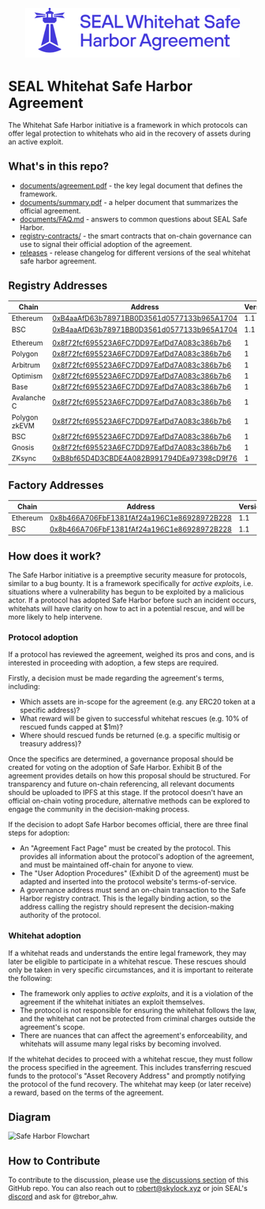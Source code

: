 <p align="center">
  <img src="assets/whitehat-full-logo-blue.svg" alt="SEAL Whitehat Safe Harbor" height=100/>
</p>

# SEAL Whitehat Safe Harbor Agreement

The Whitehat Safe Harbor initiative is a framework in which protocols can offer legal protection to whitehats who aid in the recovery of assets during an active exploit.

## What's in this repo?

-   [documents/agreement.pdf](documents/agreement.pdf) - the key legal document that defines the framework.
-   [documents/summary.pdf](documents/summary.pdf) - a helper document that summarizes the official agreement.
-   [documents/FAQ.md](documents/FAQ.md) - answers to common questions about SEAL Safe Harbor.
-   [registry-contracts/](registry-contracts/) - the smart contracts that on-chain governance can use to signal their official adoption of the agreement.
-   [releases](https://github.com/security-alliance/safe-harbor/releases) - release changelog for different versions of the seal whitehat safe harbor agreement.


## Registry Addresses

| Chain         | Address                                                                                                                          | Version |
| ------------- | -------------------------------------------------------------------------------------------------------------------------------- | ------- |
| Ethereum      | [0xB4aaAfD63b78971BB0D3561d0577133b965A1704](https://etherscan.io/address/0xB4aaAfD63b78971BB0D3561d0577133b965A1704)            | 1.1       |
| BSC           | [0xB4aaAfD63b78971BB0D3561d0577133b965A1704](https://bscscan.com/address/0xB4aaAfD63b78971BB0D3561d0577133b965A1704)            | 1.1       |
|               |                                                                                                                                  |         |
| Ethereum      | [0x8f72fcf695523A6FC7DD97EafDd7A083c386b7b6](https://etherscan.io/address/0x8f72fcf695523A6FC7DD97EafDd7A083c386b7b6)            | 1       |
| Polygon       | [0x8f72fcf695523A6FC7DD97EafDd7A083c386b7b6](https://polygonscan.com/address/0x8f72fcf695523A6FC7DD97EafDd7A083c386b7b6)         | 1       |
| Arbitrum      | [0x8f72fcf695523A6FC7DD97EafDd7A083c386b7b6](https://arbiscan.io/address/0x8f72fcf695523A6FC7DD97EafDd7A083c386b7b6)             | 1       |
| Optimism      | [0x8f72fcf695523A6FC7DD97EafDd7A083c386b7b6](https://optimistic.etherscan.io/address/0x8f72fcf695523A6FC7DD97EafDd7A083c386b7b6) | 1       |
| Base          | [0x8f72fcf695523A6FC7DD97EafDd7A083c386b7b6](https://basescan.org/address/0x8f72fcf695523A6FC7DD97EafDd7A083c386b7b6)            | 1       |
| Avalanche C   | [0x8f72fcf695523A6FC7DD97EafDd7A083c386b7b6](https://snowtrace.io/address/0x8f72fcf695523A6FC7DD97EafDd7A083c386b7b6)            | 1       |
| Polygon zkEVM | [0x8f72fcf695523A6FC7DD97EafDd7A083c386b7b6](https://zkevm.polygonscan.com/address/0x8f72fcf695523A6FC7DD97EafDd7A083c386b7b6)   | 1       |
| BSC           | [0x8f72fcf695523A6FC7DD97EafDd7A083c386b7b6](https://bscscan.com/address/0x8f72fcf695523a6fc7dd97eafdd7a083c386b7b6)             | 1       |
| Gnosis        | [0x8f72fcf695523A6FC7DD97EafDd7A083c386b7b6](https://gnosisscan.io/address/0x8f72fcf695523a6fc7dd97eafdd7a083c386b7b6)           | 1       |
| ZKsync        | [0xB8bf65D4D3CBDE4A082B991794DEa97398cD9f76](https://explorer.zksync.io/address/0xB8bf65D4D3CBDE4A082B991794DEa97398cD9f76)      | 1       |

## Factory Addresses

| Chain    | Address                                                                                                               | Version |
| -------- | --------------------------------------------------------------------------------------------------------------------- | ------- |
| Ethereum | [0x8b466A706FbF1381fAf24a196C1e86928972B228](https://etherscan.io/address/0x8b466A706FbF1381fAf24a196C1e86928972B228) | 1.1       |
| BSC      | [0x8b466A706FbF1381fAf24a196C1e86928972B228](https://bscscan.com/address/0x8b466A706FbF1381fAf24a196C1e86928972B228) | 1.1       |

## How does it work?

The Safe Harbor initiative is a preemptive security measure for protocols, similar to a bug bounty. It is a framework specifically for _active exploits_, i.e. situations where a vulnerability has begun to be exploited by a malicious actor. If a protocol has adopted Safe Harbor before such an incident occurs, whitehats will have clarity on how to act in a potential rescue, and will be more likely to help intervene.

### Protocol adoption

If a protocol has reviewed the agreement, weighed its pros and cons, and is interested in proceeding with adoption, a few steps are required.

Firstly, a decision must be made regarding the agreement's terms, including:

-   Which assets are in-scope for the agreement (e.g. any ERC20 token at a specific address)?
-   What reward will be given to successful whitehat rescues (e.g. 10% of rescued funds capped at $1m)?
-   Where should rescued funds be returned (e.g. a specific multisig or treasury address)?

Once the specifics are determined, a governance proposal should be created for voting on the adoption of Safe Harbor. Exhibit B of the agreement provides details on how this proposal should be structured. For transparency and future on-chain referencing, all relevant documents should be uploaded to IPFS at this stage. If the protocol doesn't have an official on-chain voting procedure, alternative methods can be explored to engage the community in the decision-making process.

If the decision to adopt Safe Harbor becomes official, there are three final steps for adoption:

-   An "Agreement Fact Page" must be created by the protocol. This provides all information about the protocol's adoption of the agreement, and must be maintained off-chain for anyone to view.
-   The "User Adoption Procedures" (Exhibit D of the agreement) must be adapted and inserted into the protocol website's terms-of-service.
-   A governance address must send an on-chain transaction to the Safe Harbor registry contract. This is the legally binding action, so the address calling the registry should represent the decision-making authority of the protocol.

### Whitehat adoption

If a whitehat reads and understands the entire legal framework, they may later be eligible to participate in a whitehat rescue. These rescues should only be taken in very specific circumstances, and it is important to reiterate the following:

-   The framework only applies to _active exploits_, and it is a violation of the agreement if the whitehat initiates an exploit themselves.
-   The protocol is not responsible for ensuring the whitehat follows the law, and the whitehat can not be protected from criminal charges outside the agreement's scope.
-   There are nuances that can affect the agreement's enforceability, and whitehats will assume many legal risks by becoming involved.

If the whitehat decides to proceed with a whitehat rescue, they must follow the process specified in the agreement. This includes transferring rescued funds to the protocol's "Asset Recovery Address" and promptly notifying the protocol of the fund recovery. The whitehat may keep (or later receive) a reward, based on the terms of the agreement.

## Diagram

![Safe Harbor Flowchart](assets/flowchart.png)

## How to Contribute

To contribute to the discussion, please use [the discussions section](https://github.com/security-alliance/safe-harbor/discussions) of this GitHub repo. You can also reach out to robert@skylock.xyz or join SEAL's [discord](https://discord.gg/securityalliance) and ask for @trebor_ahw.
